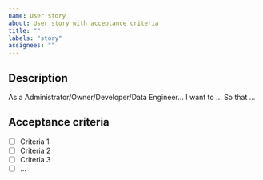 ```yaml
---
name: User story
about: User story with acceptance criteria
title: ""
labels: "story"
assignees: ""
---
```


<!--
Note: This is for raising smaller enhancements to existing code or functionality
-->

## Description

As a Administrator/Owner/Developer/Data Engineer...
I want to ...
So that ...

## Acceptance criteria

- [ ] Criteria 1
- [ ] Criteria 2
- [ ] Criteria 3
- [ ] ...
